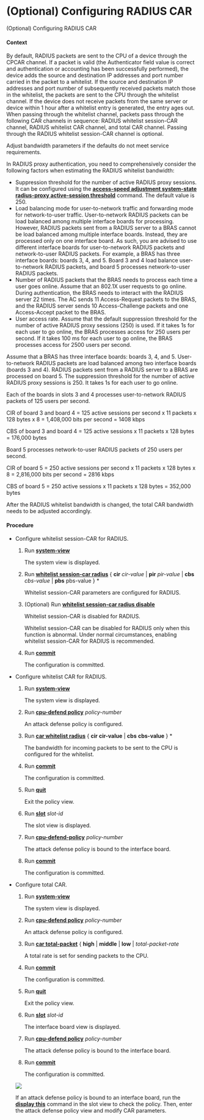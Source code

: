 (Optional) Configuring RADIUS CAR
=================================

(Optional) Configuring RADIUS CAR

#### Context

By default, RADIUS packets are sent to the CPU of a device through the CPCAR channel. If a packet is valid (the Authenticator field value is correct and authentication or accounting has been successfully performed), the device adds the source and destination IP addresses and port number carried in the packet to a whitelist. If the source and destination IP addresses and port number of subsequently received packets match those in the whitelist, the packets are sent to the CPU through the whitelist channel. If the device does not receive packets from the same server or device within 1 hour after a whitelist entry is generated, the entry ages out. When passing through the whitelist channel, packets pass through the following CAR channels in sequence: RADIUS whitelist session-CAR channel, RADIUS whitelist CAR channel, and total CAR channel. Passing through the RADIUS whitelist session-CAR channel is optional.

Adjust bandwidth parameters if the defaults do not meet service requirements.

In RADIUS proxy authentication, you need to comprehensively consider the following factors when estimating the RADIUS whitelist bandwidth:

* Suppression threshold for the number of active RADIUS proxy sessions. It can be configured using the [**access-speed adjustment system-state radius-proxy active-session threshold**](cmdqueryname=access-speed+adjustment+system-state+radius-proxy+active-session+threshold) command. The default value is 250.
* Load balancing mode for user-to-network traffic and forwarding mode for network-to-user traffic. User-to-network RADIUS packets can be load balanced among multiple interface boards for processing. However, RADIUS packets sent from a RADIUS server to a BRAS cannot be load balanced among multiple interface boards. Instead, they are processed only on one interface board. As such, you are advised to use different interface boards for user-to-network RADIUS packets and network-to-user RADIUS packets. For example, a BRAS has three interface boards: boards 3, 4, and 5. Board 3 and 4 load balance user-to-network RADIUS packets, and board 5 processes network-to-user RADIUS packets.
* Number of RADIUS packets that the BRAS needs to process each time a user goes online. Assume that an 802.1X user requests to go online. During authentication, the BRAS needs to interact with the RADIUS server 22 times. The AC sends 11 Access-Request packets to the BRAS, and the RADIUS server sends 10 Access-Challenge packets and one Access-Accept packet to the BRAS.
* User access rate. Assume that the default suppression threshold for the number of active RADIUS proxy sessions (250) is used. If it takes 1s for each user to go online, the BRAS processes access for 250 users per second. If it takes 100 ms for each user to go online, the BRAS processes access for 2500 users per second.

Assume that a BRAS has three interface boards: boards 3, 4, and 5. User-to-network RADIUS packets are load balanced among two interface boards (boards 3 and 4). RADIUS packets sent from a RADIUS server to a BRAS are processed on board 5. The suppression threshold for the number of active RADIUS proxy sessions is 250. It takes 1s for each user to go online.

Each of the boards in slots 3 and 4 processes user-to-network RADIUS packets of 125 users per second.

CIR of board 3 and board 4 = 125 active sessions per second x 11 packets x 128 bytes x 8 = 1,408,000 bits per second = 1408 kbps

CBS of board 3 and board 4 = 125 active sessions x 11 packets x 128 bytes = 176,000 bytes

Board 5 processes network-to-user RADIUS packets of 250 users per second.

CIR of board 5 = 250 active sessions per second x 11 packets x 128 bytes x 8 = 2,816,000 bits per second = 2816 kbps

CBS of board 5 = 250 active sessions x 11 packets x 128 bytes = 352,000 bytes

After the RADIUS whitelist bandwidth is changed, the total CAR bandwidth needs to be adjusted accordingly.


#### Procedure

* Configure whitelist session-CAR for RADIUS.
  1. Run [**system-view**](cmdqueryname=system-view)
     
     
     
     The system view is displayed.
  2. Run [**whitelist session-car radius**](cmdqueryname=whitelist+session-car+radius) { **cir** *cir-value* | **pir** *pir-value* | **cbs** *cbs-value* | **pbs** pbs-value } \*
     
     
     
     Whitelist session-CAR parameters are configured for RADIUS.
  3. (Optional) Run [**whitelist session-car radius disable**](cmdqueryname=whitelist+session-car+radius+disable)
     
     
     
     Whitelist session-CAR is disabled for RADIUS.
     
     
     
     Whitelist session-CAR can be disabled for RADIUS only when this function is abnormal. Under normal circumstances, enabling whitelist session-CAR for RADIUS is recommended.
  4. Run [**commit**](cmdqueryname=commit)
     
     
     
     The configuration is committed.
* Configure whitelist CAR for RADIUS.
  1. Run [**system-view**](cmdqueryname=system-view)
     
     
     
     The system view is displayed.
  2. Run [**cpu-defend policy**](cmdqueryname=cpu-defend+policy) *policy-number*
     
     
     
     An attack defense policy is configured.
  3. Run [**car whitelist radius**](cmdqueryname=car+whitelist+radius) { ****cir**** **cir-value** | ****cbs**** **cbs-value** } \*
     
     
     
     The bandwidth for incoming packets to be sent to the CPU is configured for the whitelist.
  4. Run [**commit**](cmdqueryname=commit)
     
     
     
     The configuration is committed.
  5. Run [**quit**](cmdqueryname=quit)
     
     
     
     Exit the policy view.
  6. Run [**slot**](cmdqueryname=slot) *slot-id*
     
     
     
     The slot view is displayed.
  7. Run [**cpu-defend-policy**](cmdqueryname=cpu-defend-policy) *policy-number*
     
     
     
     The attack defense policy is bound to the interface board.
  8. Run [**commit**](cmdqueryname=commit)
     
     
     
     The configuration is committed.
* Configure total CAR.
  1. Run [**system-view**](cmdqueryname=system-view)
     
     
     
     The system view is displayed.
  2. Run [**cpu-defend policy**](cmdqueryname=cpu-defend+policy) *policy-number*
     
     
     
     An attack defense policy is configured.
  3. Run [**car total-packet**](cmdqueryname=car+total-packet) { ****high**** | ****middle**** | ****low**** | *total-packet-rate*
     
     
     
     A total rate is set for sending packets to the CPU.
  4. Run [**commit**](cmdqueryname=commit)
     
     
     
     The configuration is committed.
  5. Run [**quit**](cmdqueryname=quit)
     
     
     
     Exit the policy view.
  6. Run [**slot**](cmdqueryname=slot) *slot-id*
     
     
     
     The interface board view is displayed.
  7. Run [**cpu-defend policy**](cmdqueryname=cpu-defend+policy) *policy-number*
     
     
     
     The attack defense policy is bound to the interface board.
  8. Run [**commit**](cmdqueryname=commit)
     
     
     
     The configuration is committed.
  
  ![](../../../../public_sys-resources/note_3.0-en-us.png) 
  
  If an attack defense policy is bound to an interface board, run the [**display this**](cmdqueryname=display+this) command in the slot view to check the policy. Then, enter the attack defense policy view and modify CAR parameters.